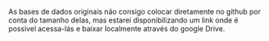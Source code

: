 As bases de dados originais não consigo colocar diretamente no github por conta do tamanho delas, mas estarei disponibilizando um link onde é possivel acessa-lás e baixar localmente através do google Drive.
